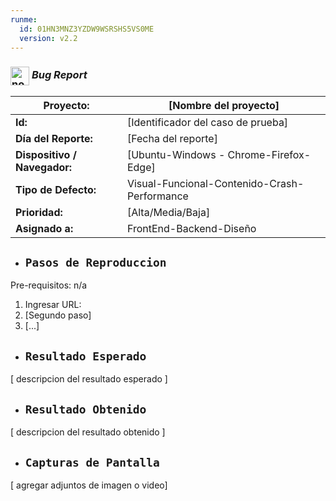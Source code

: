 ```yaml
---
runme:
  id: 01HN3MNZ3YZDW9WSRSHS5VS0ME
  version: v2.2
---
```


### <img align="center" width="30" alt="no-country" src="https://encrypted-tbn0.gstatic.com/images?q=tbn:ANd9GcTLXeGR2RyhCZtjyQ0AnrgaHH-QRE2rnfiJOw&usqp=CAU"/> **_Bug Report_**

| **Proyecto:**                | [Nombre del proyecto] |
|------------------------------|----------------------------------------------|
| **Id:**                      | [Identificador del caso de prueba]           |
| **Día del Reporte:**         | [Fecha del reporte]                          |
| **Dispositivo / Navegador:** | [Ubuntu-Windows - Chrome-Firefox-Edge]       |
| **Tipo de Defecto:**         | Visual-Funcional-Contenido-Crash-Performance |
| **Prioridad:**               | [Alta/Media/Baja]                            |
| **Asignado a:**              | FrontEnd-Backend-Diseño                      |

- ## `Pasos de Reproduccion`

Pre-requisitos: n/a

1. Ingresar URL:
2. [Segundo paso]
3. [...]

- ## `Resultado Esperado`

[ descripcion del resultado esperado ]

- ## `Resultado Obtenido`

[ descripcion del resultado obtenido ]

- ## `Capturas de Pantalla`

[ agregar adjuntos de imagen o video]

<div align="right">

</div>